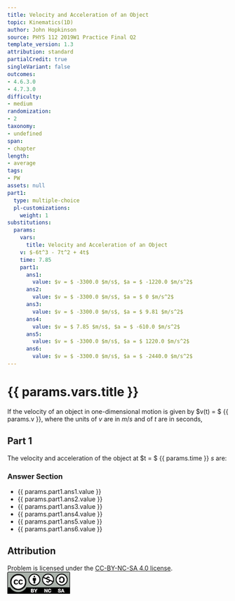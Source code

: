 ```yaml
---
title: Velocity and Acceleration of an Object
topic: Kinematics(1D)
author: John Hopkinson
source: PHYS 112 2019W1 Practice Final Q2
template_version: 1.3
attribution: standard
partialCredit: true
singleVariant: false
outcomes:
- 4.6.3.0
- 4.7.3.0
difficulty:
- medium
randomization:
- 2
taxonomy:
- undefined
span:
- chapter
length:
- average
tags:
- PW
assets: null
part1:
  type: multiple-choice
  pl-customizations:
    weight: 1
substitutions:
  params:
    vars:
      title: Velocity and Acceleration of an Object
    v: $-6t^3 - 7t^2 + 4t$
    time: 7.85
    part1:
      ans1:
        value: $v = $ -3300.0 $m/s$, $a = $ -1220.0 $m/s^2$
      ans2:
        value: $v = $ -3300.0 $m/s$, $a = $ 0 $m/s^2$
      ans3:
        value: $v = $ -3300.0 $m/s$, $a = $ 9.81 $m/s^2$
      ans4:
        value: $v = $ 7.85 $m/s$, $a = $ -610.0 $m/s^2$
      ans5:
        value: $v = $ -3300.0 $m/s$, $a = $ 1220.0 $m/s^2$
      ans6:
        value: $v = $ -3300.0 $m/s$, $a = $ -2440.0 $m/s^2$
---
```

# {{ params.vars.title }}
If the velocity of an object in one-dimensional motion is given by $v(t) = $ {{ params.v }}, where the units of $v$ are in $m/s$ and of $t$ are in seconds,

## Part 1

The velocity and acceleration of the object at $t = $ {{ params.time }} $s$ are:

### Answer Section

- {{ params.part1.ans1.value }}
- {{ params.part1.ans2.value }}
- {{ params.part1.ans3.value }}
- {{ params.part1.ans4.value }}
- {{ params.part1.ans5.value }}
- {{ params.part1.ans6.value }}

## Attribution

Problem is licensed under the [CC-BY-NC-SA 4.0 license](https://creativecommons.org/licenses/by-nc-sa/4.0/).<br> ![The Creative Commons 4.0 license requiring attribution-BY, non-commercial-NC, and share-alike-SA license.](https://raw.githubusercontent.com/firasm/bits/master/by-nc-sa.png)
